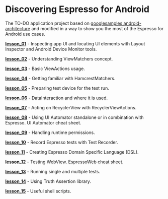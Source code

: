 # Discovering Espresso for Android

The TO-DO application project based on [googlesamples android-architecture](https://github.com/googlesamples/android-architecture/tree/master) and modified in a way to show you the most of the Espresso for Android use cases.

****[lesson_01](https://github.com/denyszelenchuk/discovering-espresso/tree/master/app/src/androidTest/java/com/example/todoapp/test/essentials/lesson_01_locating_ui_elements)**** - Inspecting app UI and locating UI elements with Layout Inspector and Android Device Monitor tools.

****[lesson_02](https://github.com/denyszelenchuk/discovering-espresso/tree/master/app/src/androidTest/java/com/example/todoapp/test/essentials/lesson_02_view_matchers)**** - Understanding ViewMatchers concept.

****[lesson_03](https://github.com/denyszelenchuk/discovering-espresso/tree/master/app/src/androidTest/java/com/example/todoapp/test/essentials/lesson_03_view_actions)**** - Basic ViewActions usage.

****[lesson_04](https://github.com/denyszelenchuk/discovering-espresso/tree/master/app/src/androidTest/java/com/example/todoapp/test/essentials/lesson_04_hamcrest_matchers)**** - Getting familiar with HamcrestMatchers.

****[lesson_05](https://github.com/denyszelenchuk/discovering-espresso/tree/master/app/src/androidTest/java/com/example/todoapp/test/essentials/lesson_05_device_setup)**** - Preparing test device for the test run.

****[lesson_06](https://github.com/denyszelenchuk/discovering-espresso/tree/master/app/src/androidTest/java/com/example/todoapp/test/essentials/lesson_06_data_interaction)**** - DataInteraction and where it is used.

****[lesson_07](https://github.com/denyszelenchuk/discovering-espresso/tree/master/app/src/androidTest/java/com/example/todoapp/test/essentials/lesson_07_recyclerview_actions)**** - Acting on RecyclerView with RecyclerViewActions.

****[lesson_08](https://github.com/denyszelenchuk/discovering-espresso/tree/master/app/src/androidTest/java/com/example/todoapp/test/essentials/lesson_08_espresso_uiautomator)**** - Using UI Automator standalone or in combination with Espresso. UI Automator cheat sheet.

****[lesson_09](https://github.com/denyszelenchuk/discovering-espresso/tree/master/app/src/androidTest/java/com/example/todoapp/test/essentials/lesson_09_handling_permissions)**** - Handling runtime permissions.

****[lesson_10](https://github.com/denyszelenchuk/discovering-espresso/tree/master/app/src/androidTest/java/com/example/todoapp/test/essentials/lesson_10_test_recorder)**** - Record Espresso tests with Test Recorder.

****[lesson_11](https://github.com/denyszelenchuk/discovering-espresso/tree/master/app/src/androidTest/java/com/example/todoapp/test/essentials/lesson_11_kotlin_espressodsl)**** - Creating Espresso Domain Specific Language (DSL).

****[lesson_12](https://github.com/denyszelenchuk/discovering-espresso/tree/master/app/src/androidTest/java/com/example/todoapp/test/essentials/lesson_12_espresso_web)**** - Testing WebView. EspressoWeb cheat sheet.

****[lesson_13](https://github.com/denyszelenchuk/discovering-espresso/tree/master/app/src/androidTest/java/com/example/todoapp/test/essentials/lesson_13_running_tests)**** - Running single and multiple tests.

****[lesson_14](https://github.com/denyszelenchuk/discovering-espresso/tree/master/app/src/androidTest/java/com/example/todoapp/test/essentials/lesson_14_assertion_libraries)**** - Using Truth Assertion library.

****[lesson_15](https://github.com/denyszelenchuk/discovering-espresso/tree/master/app/src/androidTest/java/com/example/todoapp/test/essentials/lesson_15_shell_commands)**** - Useful shell scripts.
